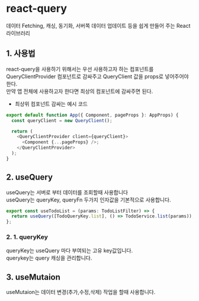 # react-query

데이터 Fetching, 캐싱, 동기화, 서버쪽 데이터 업데이트 등을 쉽게 만들어 주는 React 라이브러리

## 1. 사용법

react-query을 사용하기 위해서는 우선 사용하고자 하는 컴포넌트를 QueryClientProvider 컴포넌트로 감싸주고 QueryClient 값을 props로 넣어주어야 한다.  
만약 앱 전체에 사용하고자 한다면 최상의 컴포넌트에 감싸주면 된다.

- 최상위 컴포넌트 감싸는 예시 코드

```js
export default function App({ Component, pageProps }: AppProps) {
  const queryClient = new QueryClient();

  return (
    <QueryClientProvider client={queryClient}>
      <Component {...pageProps} />;
    </QueryClientProvider>
  );
}
```

## 2. useQuery

useQuery는 서버로 부터 데이터를 조회할때 사용합니다  
useQuery는 queryKey, queryFn 두가지 인자값을 기본적으로 사용합니다.

```js
export const useTodoList = (params: TodoListFilter) => {
  return useQuery([TodoQueryKey.list], () => TodoService.list(params));
};
```

### 2. 1. queryKey

queryKey는 useQuery 마다 부여되는 고유 key값입니다.  
querykey는 query 캐싱을 관리합니다.

## 3. useMutaion

useMutaion는 데이터 변경(추가,수정,삭제) 작업을 할때 사용합니다.
